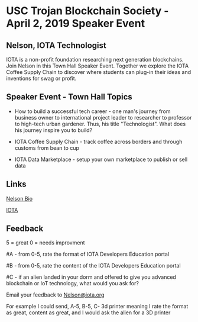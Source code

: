 # USC Trojan Blockchain Society - April 2, 2019 Speaker Event

## Nelson, IOTA Technologist

IOTA is a non-profit foundation researching next generation blockchains.  Join Nelson in this Town Hall Speaker Event.  Together we explore the IOTA Coffee Supply Chain to discover where students can plug-in their ideas and inventions for swag or profit.

## Speaker Event - Town Hall Topics

- How to build a successful tech career - one man's journey from business owner to international project leader to researcher to professor to high-tech urban gardener.  Thus, his title "Technologist".  What does his journey inspire you to build?
  
- IOTA Coffee Supply Chain - track coffee across borders and through customs from bean to cup

- IOTA Data Marketplace - setup your own marketplace to publish or sell data

## Links

[Nelson Bio](http://www.NelsonGlobalGeek.com)

[IOTA](https://www.iota.org)

## Feedback 

5 = great 
0 = needs improvment

#A - from 0-5, rate the format of IOTA Developers Education portal

#B - from 0-5, rate the content of the IOTA Developers Education portal

#C - if an alien landed in your dorm and offered to give you advanced blockchain or IoT technology, what would you ask for?

Email your feedback to Nelson@iota.org

For example I could send, A-5, B-5, C- 3d printer
meaning I rate the format as great, content as great, and I would ask the alien for a 3D printer

